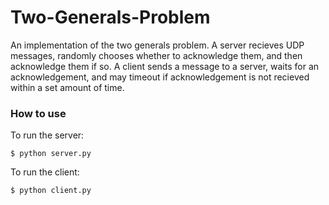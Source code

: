 # Two-Generals-Problem

An implementation of the two generals problem.
A server recieves UDP messages, randomly chooses whether to acknowledge them, and then acknowledge them if so.
A client sends a message to a server, waits for an acknowledgement, and may timeout if acknowledgement is not recieved within a set amount of time.

### How to use
To run the server:
~~~
$ python server.py
~~~

To run the client:
~~~
$ python client.py
~~~
